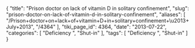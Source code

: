 {
    "title": "Prison doctor on lack of vitamin D in solitary confinement",
    "slug": "prison-doctor-on-lack-of-vitamin-d-in-solitary-confinement",
    "aliases": [
        "/Prison+doctor+on+lack+of+vitamin+D+in+solitary+confinement+\u2013+July+2013",
        "/4364"
    ],
    "tiki_page_id": 4364,
    "date": "2013-07-22",
    "categories": [
        "Deficiency ",
        "Shut-in"
    ],
    "tags": [
        "Deficiency ",
        "Shut-in"
    ]
}